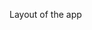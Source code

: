 Layout of the app

<!-- AppLayout
-Header
  -LogoContainer
    -Logo
  - Features
    -Home -About Us -Cart
-Body
  -Search
  -RestauContainer
    -RestauCards
-Footer -->